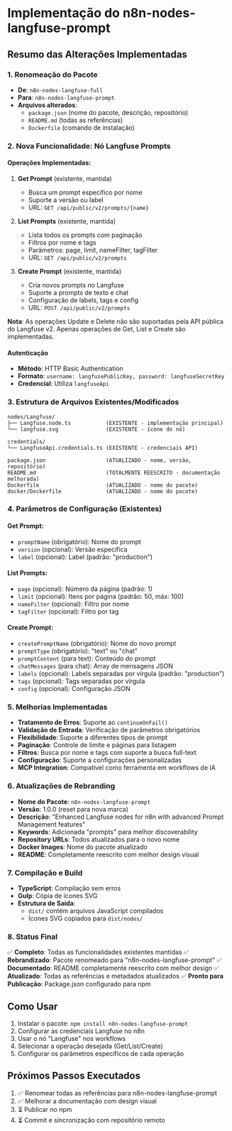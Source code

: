 # Implementação do n8n-nodes-langfuse-prompt

## Resumo das Alterações Implementadas

### 1. Renomeação do Pacote
- **De**: `n8n-nodes-langfuse-full` 
- **Para**: `n8n-nodes-langfuse-prompt`
- **Arquivos alterados**: 
  - `package.json` (nome do pacote, descrição, repositório)
  - `README.md` (todas as referências)
  - `Dockerfile` (comando de instalação)

### 2. Nova Funcionalidade: Nó Langfuse Prompts

#### Operações Implementadas:
1. **Get Prompt** (existente, mantida)
   - Busca um prompt específico por nome
   - Suporte a versão ou label
   - URL: `GET /api/public/v2/prompts/{name}`

2. **List Prompts** (existente, mantida)
   - Lista todos os prompts com paginação
   - Filtros por nome e tags
   - Parâmetros: page, limit, nameFilter, tagFilter
   - URL: `GET /api/public/v2/prompts`

3. **Create Prompt** (existente, mantida)
   - Cria novos prompts no Langfuse
   - Suporte a prompts de texto e chat
   - Configuração de labels, tags e config
   - URL: `POST /api/public/v2/prompts`

**Nota**: As operações Update e Delete não são suportadas pela API pública do Langfuse v2. Apenas operações de Get, List e Create são implementadas.

#### Autenticação
- **Método**: HTTP Basic Authentication
- **Formato**: `username: langfusePublicKey, password: langfuseSecretKey`
- **Credencial**: Utiliza `langfuseApi`

### 3. Estrutura de Arquivos Existentes/Modificados

```
nodes/Langfuse/
├── Langfuse.node.ts           (EXISTENTE - implementação principal)
└── langfuse.svg               (EXISTENTE - ícone do nó)

credentials/
└── LangfuseApi.credentials.ts (EXISTENTE - credenciais API)

package.json                   (ATUALIZADO - nome, versão, repositório)
README.md                      (TOTALMENTE REESCRITO - documentação melhorada)
Dockerfile                     (ATUALIZADO - nome do pacote)
docker/Dockerfile              (ATUALIZADO - nome do pacote)
```

### 4. Parâmetros de Configuração (Existentes)

#### Get Prompt:
- `promptName` (obrigatório): Nome do prompt
- `version` (opcional): Versão específica
- `label` (opcional): Label (padrão: "production")

#### List Prompts:
- `page` (opcional): Número da página (padrão: 1)
- `limit` (opcional): Itens por página (padrão: 50, máx: 100)
- `nameFilter` (opcional): Filtro por nome
- `tagFilter` (opcional): Filtro por tag

#### Create Prompt:
- `createPromptName` (obrigatório): Nome do novo prompt
- `promptType` (obrigatório): "text" ou "chat"
- `promptContent` (para text): Conteúdo do prompt
- `chatMessages` (para chat): Array de mensagens JSON
- `labels` (opcional): Labels separadas por vírgula (padrão: "production")
- `tags` (opcional): Tags separadas por vírgula
- `config` (opcional): Configuração JSON

### 5. Melhorias Implementadas

- **Tratamento de Erros**: Suporte ao `continueOnFail()`
- **Validação de Entrada**: Verificação de parâmetros obrigatórios
- **Flexibilidade**: Suporte a diferentes tipos de prompt
- **Paginação**: Controle de limite e páginas para listagem
- **Filtros**: Busca por nome e tags com suporte a busca full-text
- **Configuração**: Suporte a configurações personalizadas
- **MCP Integration**: Compatível como ferramenta em workflows de IA

### 6. Atualizações de Rebranding

- **Nome do Pacote**: `n8n-nodes-langfuse-prompt`
- **Versão**: 1.0.0 (reset para nova marca)
- **Descrição**: "Enhanced Langfuse nodes for n8n with advanced Prompt Management features"
- **Keywords**: Adicionada "prompts" para melhor discoverability
- **Repository URLs**: Todos atualizados para o novo nome
- **Docker Images**: Nome do pacote atualizado
- **README**: Completamente reescrito com melhor design visual

### 7. Compilação e Build

- **TypeScript**: Compilação sem erros
- **Gulp**: Cópia de ícones SVG
- **Estrutura de Saída**: 
  - `dist/` contém arquivos JavaScript compilados
  - Ícones SVG copiados para `dist/nodes/`

### 8. Status Final

✅ **Completo**: Todas as funcionalidades existentes mantidas
✅ **Rebrandizado**: Pacote renomeado para "n8n-nodes-langfuse-prompt"
✅ **Documentado**: README completamente reescrito com melhor design
✅ **Atualizado**: Todas as referências e metadados atualizados
✅ **Pronto para Publicação**: Package.json configurado para npm

## Como Usar

1. Instalar o pacote: `npm install n8n-nodes-langfuse-prompt`
2. Configurar as credenciais Langfuse no n8n
3. Usar o nó "Langfuse" nos workflows
4. Selecionar a operação desejada (Get/List/Create)
5. Configurar os parâmetros específicos de cada operação

## Próximos Passos Executados

1. ✅ Renomear todas as referências para n8n-nodes-langfuse-prompt
2. ✅ Melhorar a documentação com design visual
3. ⏳ Publicar no npm
4. ⏳ Commit e sincronização com repositório remoto